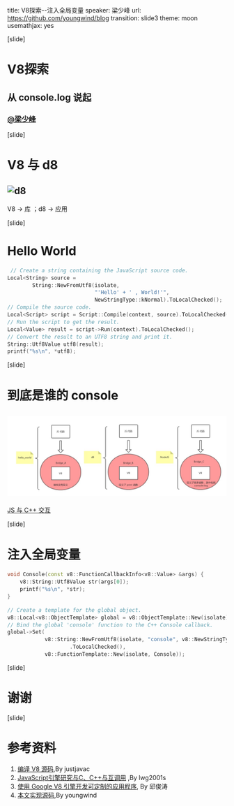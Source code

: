 title: V8探索--注入全局变量
speaker: 梁少峰
url: https://github.com/youngwind/blog
transition: slide3
theme: moon
usemathjax: yes

[slide]
# V8探索
## 从 console.log 说起
### [@梁少峰](https://github.com/youngwind/blog/issues/102)

[slide]
# V8 与 d8
![d8](https://cloud.githubusercontent.com/assets/8401872/24785544/625579ec-1b8d-11e7-9e28-c90240e1c8a3.gif)
---
V8 → 库 ；d8 → 应用

[slide]
# Hello World
```C++
 // Create a string containing the JavaScript source code.
Local<String> source =
        String::NewFromUtf8(isolate,
                            "'Hello' + ' , World!'",
                            NewStringType::kNormal).ToLocalChecked();
// Compile the source code.
Local<Script> script = Script::Compile(context, source).ToLocalChecked();
// Run the script to get the result.
Local<Value> result = script->Run(context).ToLocalChecked();
// Convert the result to an UTF8 string and print it.
String::Utf8Value utf8(result);
printf("%s\n", *utf8);
```

[slide]
# 到底是谁的 console
![bridge](/img/V8/bridge.jpg)
---
[JS 与 C++ 交互](https://github.com/yjhjstz/deep-into-node/blob/master/chapter2/chapter2-1.md)

[slide]
# 注入全局变量
```C++
void Console(const v8::FunctionCallbackInfo<v8::Value> &args) {
    v8::String::Utf8Value str(args[0]);
    printf("%s\n", *str);
}
```
```C++
// Create a template for the global object.
v8::Local<v8::ObjectTemplate> global = v8::ObjectTemplate::New(isolate);
// Bind the global 'console' function to the C++ Console callback.
global->Set(
            v8::String::NewFromUtf8(isolate, "console", v8::NewStringType::kNormal)
                    .ToLocalChecked(),
            v8::FunctionTemplate::New(isolate, Console));
```


[slide]
# 谢谢

[slide]
# 参考资料

1. [编译 V8 源码](https://zhuanlan.zhihu.com/p/25120909),By justjavac
2. [JavaScript引擎研究与C、C++与互调用](http://lwg2001s.iteye.com/blog/1972199) ,By lwg2001s
3. [使用 Google V8 引擎开发可定制的应用程序](https://www.ibm.com/developerworks/cn/opensource/os-cn-v8engine/), By 邱俊涛
4. [本文实现源码](https://github.com/youngwind/fake-node),By youngwind
